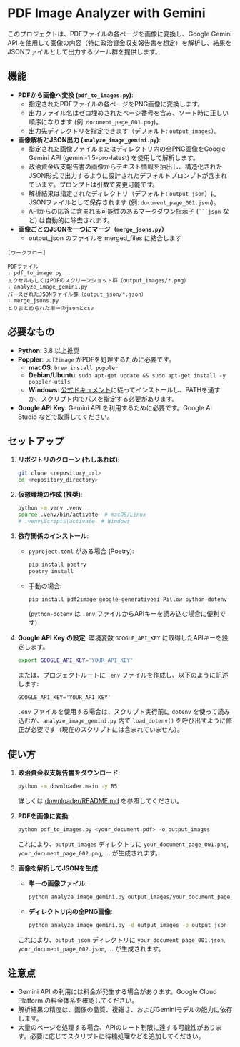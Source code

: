 # PDF Image Analyzer with Gemini

このプロジェクトは、PDFファイルの各ページを画像に変換し、Google Gemini API を使用して画像の内容（特に政治資金収支報告書を想定）を解析し、結果をJSONファイルとして出力するツール群を提供します。

## 機能

*   **PDFから画像へ変換 (`pdf_to_images.py`)**:
    *   指定されたPDFファイルの各ページをPNG画像に変換します。
    *   出力ファイル名はゼロ埋めされたページ番号を含み、ソート時に正しい順序になります (例: `document_page_001.png`)。
    *   出力先ディレクトリを指定できます（デフォルト: `output_images`）。
*   **画像解析とJSON出力 (`analyze_image_gemini.py`)**:
    *   指定された画像ファイルまたはディレクトリ内の全PNG画像をGoogle Gemini API (gemini-1.5-pro-latest) を使用して解析します。
    *   政治資金収支報告書の画像からテキスト情報を抽出し、構造化されたJSON形式で出力するように設計されたデフォルトプロンプトが含まれています。プロンプトは引数で変更可能です。
    *   解析結果は指定されたディレクトリ（デフォルト: `output_json`）にJSONファイルとして保存されます (例: `document_page_001.json`)。
    *   APIからの応答に含まれる可能性のあるマークダウン指示子 (` ```json ` など) は自動的に除去されます。
*  **画像ごとのJSONを一つにマージ（`merge_jsons.py`）**
    *  output_json のファイルを merged_files に結合します

```
[ワークフロー]

PDFファイル
↓ pdf_to_image.py
エクセルもしくはPDFのスクリーンショット群（output_images/*.png）
↓ analyze_image_gemini.py
パースされたJSONファイル群（output_json/*.json）
↓ merge_jsons.py
とりまとめられた単一のjsonとcsv

```


## 必要なもの

*   **Python**: 3.8 以上推奨
*   **Poppler**: `pdf2image` がPDFを処理するために必要です。
    *   **macOS**: `brew install poppler`
    *   **Debian/Ubuntu**: `sudo apt-get update && sudo apt-get install -y poppler-utils`
    *   **Windows**: [公式ドキュメント](https://pdf2image.readthedocs.io/en/latest/installation.html)に従ってインストールし、PATHを通すか、スクリプト内でパスを指定する必要があります。
*   **Google API Key**: Gemini API を利用するために必要です。Google AI Studio などで取得してください。

## セットアップ

1.  **リポジトリのクローン (もしあれば)**:
    ```bash
    git clone <repository_url>
    cd <repository_directory>
    ```
2.  **仮想環境の作成 (推奨)**:
    ```bash
    python -m venv .venv
    source .venv/bin/activate  # macOS/Linux
    # .venv\Scripts\activate  # Windows
    ```
3.  **依存関係のインストール**:
    *   `pyproject.toml` がある場合 (Poetry):
        ```bash
        pip install poetry
        poetry install
        ```
    *   手動の場合:
        ```bash
        pip install pdf2image google-generativeai Pillow python-dotenv
        ```
        (`python-dotenv` は `.env` ファイルからAPIキーを読み込む場合に便利です)

4.  **Google API Key の設定**:
    環境変数 `GOOGLE_API_KEY` に取得したAPIキーを設定します。
    ```bash
    export GOOGLE_API_KEY='YOUR_API_KEY'
    ```
    または、プロジェクトルートに `.env` ファイルを作成し、以下のように記述します:
    ```.env
    GOOGLE_API_KEY='YOUR_API_KEY'
    ```
    `.env` ファイルを使用する場合は、スクリプト実行前に `dotenv` を使って読み込むか、`analyze_image_gemini.py` 内で `load_dotenv()` を呼び出すように修正が必要です（現在のスクリプトには含まれていません）。

## 使い方

1.  **政治資金収支報告書をダウンロード**:

    ```bash
    python -m downloader.main -y R5
    ```

    詳しくは [downloader/README.md](downloader/README.md) を参照してください。


2.  **PDFを画像に変換**:
    ```bash
    python pdf_to_images.py <your_document.pdf> -o output_images
    ```
    これにより、`output_images` ディレクトリに `your_document_page_001.png`, `your_document_page_002.png`, ... が生成されます。

3.  **画像を解析してJSONを生成**:
    *   **単一の画像ファイル**:
        ```bash
        python analyze_image_gemini.py output_images/your_document_page_001.png -o output_json
        ```
    *   **ディレクトリ内の全PNG画像**:
        ```bash
        python analyze_image_gemini.py -d output_images -o output_json
        ```
    これにより、`output_json` ディレクトリに `your_document_page_001.json`, `your_document_page_002.json`, ... が生成されます。

## 注意点

*   Gemini API の利用には料金が発生する場合があります。Google Cloud Platform の料金体系を確認してください。
*   解析結果の精度は、画像の品質、複雑さ、およびGeminiモデルの能力に依存します。
*   大量のページを処理する場合、APIのレート制限に達する可能性があります。必要に応じてスクリプトに待機処理などを追加してください。

